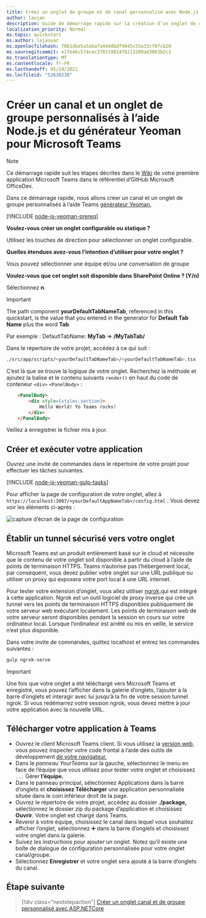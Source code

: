```yaml
---
title: Créez un onglet de groupe et de canal personnalisé avec Node.js et le générateur Yeoman pour Microsoft Teams
author: laujan
description: Guide de démarrage rapide sur la création d’un onglet de canal et de groupe avec le générateur Yeoman pour Microsoft Teams.
localization_priority: Normal
ms.topic: quickstart
ms.author: lajanuar
ms.openlocfilehash: 70b1dbe5a5abafa44ddbdf9045c55a33cf8fcb20
ms.sourcegitcommit: e1fe46c574cec378319814f8213209ad3063b2c3
ms.translationtype: MT
ms.contentlocale: fr-FR
ms.lasthandoff: 05/24/2021
ms.locfileid: "52630238"
---
```

# <a name="create-a-custom-channel-and-group-tab-using-nodejs-and-the-yeoman-generator-for-microsoft-teams"></a>Créer un canal et un onglet de groupe personnalisés à l’aide Node.js et du générateur Yeoman pour Microsoft Teams

>[!NOTE]
>Ce démarrage rapide suit les étapes décrites dans le [Wiki](https://github.com/OfficeDev/generator-teams/wiki/Build-Your-First-Microsoft-Teams-App) de votre première application Microsoft Teams dans le référentiel d’GitHub Microsoft OfficeDev.

Dans ce démarrage rapide, nous allons créer un canal et un onglet de groupe personnalisés à l’aide Teams [générateur Yeoman.](https://github.com/OfficeDev/generator-teams/)

[!INCLUDE [node-js-yeoman-prereq](~/includes/tabs/node-js-yeoman-prereq.md)]

**Voulez-vous créer un onglet configurable ou statique ?**

Utilisez les touches de direction pour sélectionner un onglet configurable.

**Quelles étendues avez-vous l’intention d’utiliser pour votre onglet ?**

Vous pouvez sélectionner une équipe et/ou une conversation de groupe

**Voulez-vous que cet onglet soit disponible dans SharePoint Online ? (Y/n)** 

Sélectionnez **n**.

>[!IMPORTANT]
>The path component **yourDefaultTabNameTab**, referenced in this quickstart, is the value that you entered in the generator for **Default Tab Name** plus the word **Tab**.
>
>Par exemple : DefaultTabName: **MyTab**  =>  **/MyTabTab/**

Dans le répertoire de votre projet, accédez à ce qui suit :

```bash
./src/app/scripts/<yourDefaultTabNameTab>/<yourDefaultTabNameTab>.tsx
```

C’est là que se trouve la logique de votre onglet. Recherchez la méthode et ajoutez la balise et le contenu suivants `render()` en haut du code de conteneur `<div>` `<PanelBody>` :

```html
    <PanelBody>
        <div style={styles.section}>
            Hello World! Yo Teams rocks!
        </div>
    </PanelBody>
```

Veillez à enregistrer le fichier mis à jour.

## <a name="build-and-run-your-application"></a>Créer et exécuter votre application

Ouvrez une invite de commandes dans le répertoire de votre projet pour effectuer les tâches suivantes.

[!INCLUDE [node-js-yeoman-gulp-tasks](~/includes/tabs/node-js-yeoman-gulp-tasks.md)]

Pour afficher la page de configuration de votre onglet, allez à `https://localhost:3007/<yourDefaultAppNameTab>/config.html` . Vous devez voir les éléments ci-après :

![capture d’écran de la page de configuration](~/assets/images/tab-images/configurationPage.png)

## <a name="establish-a-secure-tunnel-to-your-tab"></a>Établir un tunnel sécurisé vers votre onglet

Microsoft Teams est un produit entièrement basé sur le cloud et nécessite que le contenu de votre onglet soit disponible à partir du cloud à l’aide de points de terminaison HTTPS. Teams n’autorise pas l’hébergement local, par conséquent, vous devez publier votre onglet sur une URL publique ou utiliser un proxy qui exposera votre port local à une URL internet.

Pour tester votre extension d’onglet, vous allez utiliser [ngrok,](https://ngrok.com/docs)qui est intégré à cette application. Ngrok est un outil logiciel de proxy inverse qui crée un tunnel vers les points de terminaison HTTPS disponibles publiquement de votre serveur web exécutant localement. Les points de terminaison web de votre serveur seront disponibles pendant la session en cours sur votre ordinateur local. Lorsque l’ordinateur est arrêté ou mis en veille, le service n’est plus disponible.

Dans votre invite de commandes, quittez localhost et entrez les commandes suivantes :

```bash
gulp ngrok-serve
```

> [!IMPORTANT]
> Une fois que votre onglet a été téléchargé vers Microsoft Teams et enregistré, vous pouvez l’afficher dans la galerie d’onglets, l’ajouter à la barre d’onglets et interagir avec lui jusqu’à la fin de votre session tunnel ngrok. Si vous redémarrez votre session ngrok, vous devez mettre à jour votre application avec la nouvelle URL.

## <a name="upload-your-application-to-teams"></a>Télécharger votre application à Teams

- Ouvrez le client Microsoft Teams client. Si vous utilisez la [version web,](https://teams.microsoft.com) vous pouvez inspecter votre code frontal à l’aide des outils de développement [de votre navigateur.](~/tabs/how-to/developer-tools.md)
- Dans le *panneau YourTeams sur* la gauche, sélectionnez le menu en face de l’équipe que vous utilisez pour tester votre onglet et choisissez `...` Gérer **l’équipe.**
- Dans le panneau  principal, sélectionnez Applications dans la barre d’onglets et **choisissez Télécharger** une application personnalisée située dans le coin inférieur droit de la page.
- Ouvrez le répertoire de votre projet, accédez au dossier **./package,** sélectionnez le dossier zip du package d’application et choisissez **Ouvrir**. Votre onglet est chargé dans Teams.
- Revenir à votre équipe, choisissez le canal dans lequel vous souhaitez afficher l’onglet, sélectionnez ➕ dans la barre d’onglets et choisissez votre onglet dans la galerie.
- Suivez les instructions pour ajouter un onglet. Notez qu’il existe une boîte de dialogue de configuration personnalisée pour votre onglet canal/groupe.
- Sélectionnez **Enregistrer** et votre onglet sera ajouté à la barre d’onglets du canal.

## <a name="next-step"></a>Étape suivante

> [!div class="nextstepaction"]
> [Créer un onglet canal et de groupe personnalisé avec ASP.NETCore](~/tabs/quickstarts/create-channel-group-tab-dotnet-core.md)
